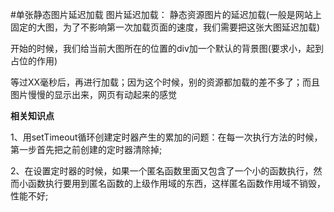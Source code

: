#单张静态图片延迟加载
图片延迟加载：
静态资源图片的延迟加载(一般是网站上固定的大图，为了不影响第一次加载页面的速度，我们需要把这张大图延迟加载)

开始的时候，我们给当前大图所在的位置的div加一个默认的背景图(要求小，起到占位的作用)

等过XX毫秒后，再进行加载；因为这个时候，别的资源都加载的差不多了；而且图片慢慢的显示出来，网页有动起来的感觉

**相关知识点**

1、用setTimeout循环创建定时器产生的累加的问题：在每一次执行方法的时候，第一步首先把之前创建的定时器清除掉;

2、在设置定时器的时候，如果一个匿名函数里面又包含了一个小的函数执行，然而小函数执行要用到匿名函数的上级作用域的东西，这样匿名函数作用域不销毁，性能不好;
